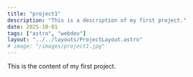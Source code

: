 ```yaml
---
title: "project1"
description: "This is a description of my first project."
date: 2025-10-01
tags: ["astro", "webdev"]
layout: "../../layouts/ProjectLayout.astro"
# image: "/images/project1.jpg"
---
```


This is the content of my first project.

